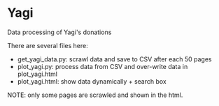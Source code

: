 # Yagi
Data processing of Yagi's donations

There are several files here:
- get_yagi_data.py: scrawl data and save to CSV after each 50 pages
- plot_yagi.py: process data from CSV and over-write data in plot_yagi.html
- plot_yagi.html: show data dynamically + search box

NOTE: only some pages are scrawled and shown in the html.
